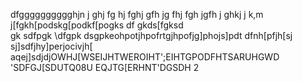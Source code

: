 dfgggggggggghjn
j
ghj
fg
hj
fghj
gfh
jg
fhj
fgh
jgfh
j
ghkj
j
k,m
j[fgkh[podskg[podkf[pogks
df
gkds[fgksd\
gk
sdfpgk
\dfgpk
dsgpkeohpotjhpofrtgjhpofjg]phojs]pdt
dfnh[pfjh[sj
sj]sdfjhy]perjocivjh[ aqej]sdjdjOWHJ[WSEIJHTWEROIHT';EIHTGPODFHTSARUHGWD
'SDFGJ[SDUTQ08U EQJTG[ERHNT'DGSDH 2
